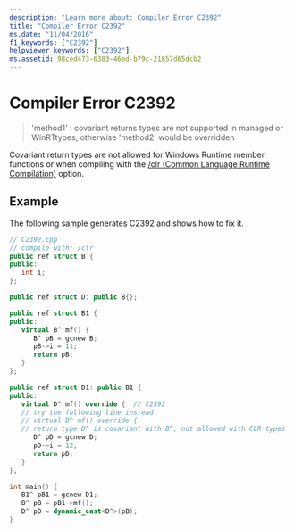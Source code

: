 ```yaml
---
description: "Learn more about: Compiler Error C2392"
title: "Compiler Error C2392"
ms.date: "11/04/2016"
f1_keywords: ["C2392"]
helpviewer_keywords: ["C2392"]
ms.assetid: 98ced473-6383-46ed-b79c-21857d65dcb2
---
```

# Compiler Error C2392

> 'method1' : covariant returns types are not supported in managed or WinRTtypes, otherwise 'method2' would be overridden

Covariant return types are not allowed for Windows Runtime member functions or when compiling with the [/clr (Common Language Runtime Compilation)](../../build/reference/clr-common-language-runtime-compilation.md) option.

## Example

The following sample generates C2392 and shows how to fix it.

```cpp
// C2392.cpp
// compile with: /clr
public ref struct B {
public:
   int i;
};

public ref struct D: public B{};

public ref struct B1 {
public:
   virtual B^ mf() {
      B^ pB = gcnew B;
      pB->i = 11;
      return pB;
   }
};

public ref struct D1: public B1 {
public:
   virtual D^ mf() override {  // C2392
   // try the following line instead
   // virtual B^ mf() override {
   // return type D^ is covariant with B^, not allowed with CLR types
      D^ pD = gcnew D;
      pD->i = 12;
      return pD;
   }
};

int main() {
   B1^ pB1 = gcnew D1;
   B^ pB = pB1->mf();
   D^ pD = dynamic_cast<D^>(pB);
}
```
